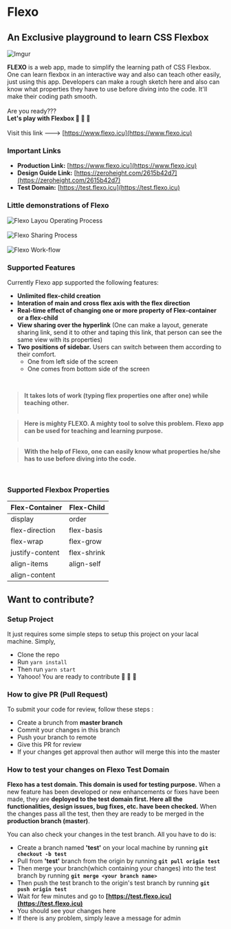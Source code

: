 # Flexo

## An Exclusive playground to learn CSS Flexbox

![Imgur](https://i.imgur.com/E3Qx3cc.png)

**FLEXO** is a web app, made to simplify the learning path of CSS Flexbox. One can learn flexbox in an interactive way and also can teach other easily, just using this app. Developers can make a rough sketch here and also can know what properties they have to use before diving into the code. It'll make their coding path smooth. <br /> <br />
Are you ready??? <br />
**Let's play with Flexbox 🥳 🥳 🥳** <br /> <br />
Visit this link ---> [https://www.flexo.icu](https://www.flexo.icu)

### Important Links

-   **Production Link:** [https://www.flexo.icu](https://www.flexo.icu)
-   **Design Guide Link:** [https://zeroheight.com/2615b42d7](https://zeroheight.com/2615b42d7)
-   **Test Domain:** [https://test.flexo.icu](https://test.flexo.icu)

### Little demonstrations of Flexo

![Flexo Layou Operating Process](https://i.imgur.com/6k8XWyj.png) <br /> <br />
![Flexo Sharing Process](https://i.imgur.com/BPnT2RF.png) <br /> <br />
![Flexo Work-flow](https://i.imgur.com/wjtha63.gif)

### Supported Features

Currently Flexo app supported the following features:

-   **Unlimited flex-child creation**
-   **Interation of main and cross flex axis with the flex direction**
-   **Real-time effect of changing one or more property of Flex-container or a flex-child**
-   **View sharing over the hyperlink** (One can make a layout, generate sharing link, send it to other and taping this link, that person can see the same view with its properties)
-   **Two positions of sidebar.** Users can switch between them according to their comfort.
    -   One from left side of the screen
    -   One comes from bottom side of the screen

<br />

> **It takes lots of work (typing flex properties one after one) while teaching other.** <br /> <br />

> **Here is mighty FLEXO. A mighty tool to solve this problem. Flexo app can be used for teaching and learning purpose.** <br /> <br />

> **With the help of Flexo, one can easily know what properties he/she has to use before diving into the code.**

<br />

### Supported Flexbox Properties

| **Flex-Container** | **Flex-Child** |
| ------------------ | -------------- |
| display            | order          |
| flex-direction     | flex-basis     |
| flex-wrap          | flex-grow      |
| justify-content    | flex-shrink    |
| align-items        | align-self     |
| align-content      |                |

## Want to contribute?

### Setup Project

It just requires some simple steps to setup this project on your lacal machine. Simply,

-   Clone the repo
-   Run `yarn install`
-   Then run `yarn start`
-   Yahooo! You are ready to contribute 🎉 🎉 🎉

### How to give PR (Pull Request)

To submit your code for review, follow these steps :

-   Create a brunch from **master branch**
-   Commit your changes in this branch
-   Push your branch to remote
-   Give this PR for review
-   If your changes get approval then author will merge this into the master

### How to test your changes on Flexo Test Domain

**Flexo has a test domain. This domain is used for testing purpose.** When a new feature has been developed or new enhancements or fixes have been made, they are **deployed to the test domain first. Here all the functionalities, design issues, bug fixes, etc. have been checked.** When the changes pass all the test, then they are ready to be merged in the **production branch (master)**. <br />

You can also check your changes in the test branch. All you have to do is:

-   Create a branch named **'test'** on your local machine by running **`git checkout -b test`**
-   Pull from **'test'** branch from the origin by running **`git pull origin test`**
-   Then merge your branch(which containing your changes) into the test branch by running **`git merge <your branch name>`**
-   Then push the test branch to the origin's test branch by running **`git push origin test`**
-   Wait for few minutes and go to **[https://test.flexo.icu](https://test.flexo.icu)**
-   You should see your changes here
-   If there is any problem, simply leave a message for admin
